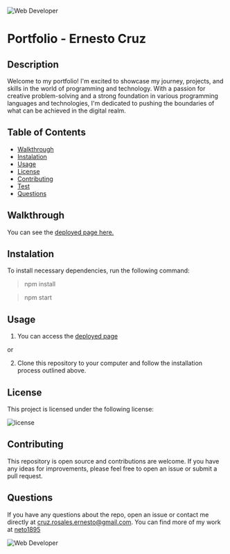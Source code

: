 



![Web Developer](https://img.shields.io/badge/bootcamp-Web%20Developer-red)

# Portfolio - Ernesto Cruz  


## Description

Welcome to my portfolio! I'm excited to showcase my journey, projects, and skills in the world of programming and technology. With a passion for creative problem-solving and a strong foundation in various programming languages and technologies, I'm dedicated to pushing the boundaries of what can be achieved in the digital realm.

## Table of Contents
- [ Walkthrough ](#walkthrough)
- [ Instalation ](#instalation)
- [ Usage ](#usage)
- [ License](#license)
- [ Contributing](#Contributing)
- [ Test ](#test)
- [ Questions ](#questions)

<a name="walkthrough"></a>

## Walkthrough

You can see the [deployed page here.](https://neto1895.github.io/portfolio-ernesto_cruz/)

<a name="instalation"></a>

## Instalation

To install necessary dependencies, run the following command:

> npm install

> npm start


<a name="usage"></a>

## Usage


1. You can access the [deployed page](https://neto1895.github.io/portfolio-ernesto_cruz/) 

 or 
 
 2. Clone this repository to your computer and follow the installation process outlined above.


<a name="license"></a>
  
## License
    
This project is licensed under the following license:

![license](https://img.shields.io/badge/-MIT-inactive)

<a name="Contributing"></a>

## Contributing

This repository is open source and contributions are welcome. If you have any ideas for improvements, please feel free to open an issue or submit a pull request.


<a name="questions"></a>

## Questions

If you have any questions about the repo, open an issue or contact me directly at [cruz.rosales.ernesto@gmail.com](mailto:cruz.rosales.ernesto@gmail.com). You can find more of my work at [neto1895](https://github.com/neto1895)

![Web Developer](https://img.shields.io/badge/bootcamp-Web%20Developer-red)